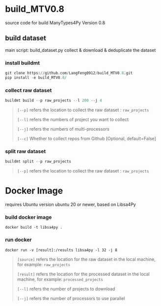 # build_MTV0.8
source code for build ManyTypes4Py Version 0.8

## build dataset
main script: build_dataset.py
collect & download & deduplicate the dataset
### install buildmt
```python
git clone https://github.com/LangFeng0912/build_MTV0.8.git
pip install -e build_MTV0.8/
```
### collect raw dataset
```python
buildmt build --p raw_projects --l 200 --j 4
```
> `[--p]` refers the location to collect the raw dataset : `raw_projects`
> 
> `[--l]` refers the numbers of project you want to collect
> 
>  `[--j]` refers the numbers of multi-processors
> 
> `[--c]` Whether to collect repos from Github [Optional, default=False]

### split raw dataset
```python
buildmt split --p raw_projects 
```
> `[--p]` refers the location to collect the raw dataset : `raw_projects`
> 
> 

# Docker Image
requires Ubuntu version ubuntu 20 or newer, based on Libsa4Py
### build docker image
```
docker build -t libsa4py .
```

### run docker
```
docker run -v [result]:/results libsa4py -l 32 -j 8
```
> `[source]` refers the location for the raw dataset in the local machine, 
> for example: `raw_projects`
>
> `[result]` refers the location for the processed dataset in the local machine,
> for example: `processed_projects`
> 
> `[--l]` refers the number of projects to download
> 
> `[--j]` refers the number of processors to use parallel


[//]: # (### install watchman manually)

[//]: # (```python)

[//]: # (dpkg -i watchman_ubuntu20.04_v2022.12.12.00.deb)

[//]: # (apt-get -f -y install)

[//]: # (watchman version)

[//]: # (```)

[//]: # (### activate vitrual environment)

[//]: # (```python)

[//]: # (source py38/bin/activate)

[//]: # (```)

[//]: # (### collect raw projects)

[//]: # (```python)

[//]: # (buildmt build --p raw_projects --l 200)

[//]: # (```)

[//]: # ()
[//]: # (### run libsa4py with pyre options)

[//]: # (```python)

[//]: # (libsa4py process --p raw_projects --o results --pyre --j 4)

[//]: # (```)